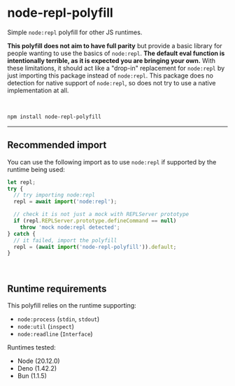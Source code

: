# node-repl-polyfill
Simple `node:repl` polyfill for other JS runtimes.

**This polyfill does not aim to have full parity** but provide a basic library for people wanting to use the basics of `node:repl`. **The default eval function is intentionally terrible, as it is expected you are bringing your own.** With these limitations, it should act like a "drop-in" replacement for `node:repl` by just importing this package instead of `node:repl`. This package does no detection for native support of `node:repl`, so does not try to use a native implementation at all.

<br>

```sh
npm install node-repl-polyfill
```

---

## Recommended import

You can use the following import as to use `node:repl` if supported by the runtime being used:

```js
let repl;
try {
  // try importing node:repl
  repl = await import('node:repl');

  // check it is not just a mock with REPLServer prototype
  if (repl.REPLServer.prototype.defineCommand == null)
    throw 'mock node:repl detected';
} catch {
  // it failed, import the polyfill
  repl = (await import('node-repl-polyfill')).default;
}
```

<br>

## Runtime requirements

This polyfill relies on the runtime supporting:
- `node:process` (`stdin`, `stdout`)
- `node:util` (`inspect`)
- `node:readline` (`Interface`)

Runtimes tested:
- Node (20.12.0)
- Deno (1.42.2)
- Bun (1.1.5)